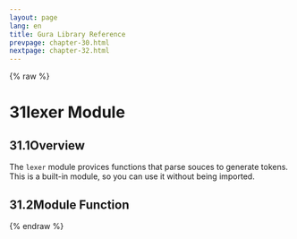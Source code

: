 ```yaml
---
layout: page
lang: en
title: Gura Library Reference
prevpage: chapter-30.html
nextpage: chapter-32.html
---
```

{% raw %}
<h1><span class="caption-index-1">31</span><a name="anchor-31"></a>lexer Module</h1>
<h2><span class="caption-index-2">31.1</span><a name="anchor-31-1"></a>Overview</h2>
<p>
The <code>lexer</code> module provices functions that parse souces to generate tokens. This is a built-in module, so you can use it without being imported.
</p>
<h2><span class="caption-index-2">31.2</span><a name="anchor-31-2"></a>Module Function</h2>
<p />

{% endraw %}
